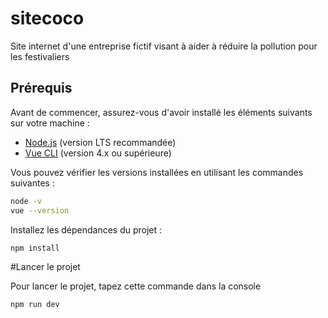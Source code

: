 # sitecoco


Site internet d'une entreprise fictif visant à aider à réduire la pollution pour les festivaliers

## Prérequis

Avant de commencer, assurez-vous d'avoir installé les éléments suivants sur votre machine :

- [Node.js](https://nodejs.org/) (version LTS recommandée)
- [Vue CLI](https://cli.vuejs.org/) (version 4.x ou supérieure)

Vous pouvez vérifier les versions installées en utilisant les commandes suivantes :

```bash
node -v
vue --version
```

Installez les dépendances du projet :

```bash
npm install
```

#Lancer le projet

Pour lancer le projet, tapez cette commande dans la console
```
npm run dev
```



